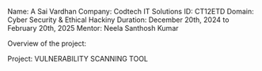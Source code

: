 Name: A Sai Vardhan
Company: Codtech IT Solutions 
ID: CT12ETD
Domain: Cyber Security & Ethical Hackiny
Duration:  December 20th, 2024 to February 20th, 2025
Mentor: Neela Santhosh Kumar

Overview of the project:

Project: VULNERABILITY SCANNING TOOL
